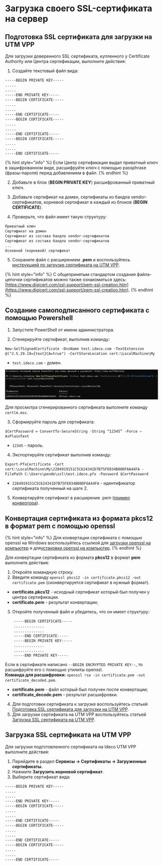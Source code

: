 # Загрузка своего SSL-сертификата на сервер

## Подготовка SSL сертификата для загрузки на UTM VPP
Для загрузки доверенного SSL сертификата, купленного у Certificate Authority или Центра сертификации, выполните действия:

1. Создайте текстовый файл вида:

```
-----BEGIN PRIVATE KEY-----
.....
.....
-----END PRIVATE KEY-----
-----BEGIN CERTIFICATE-----
.....
.....
-----END CERTIFICATE-----
-----BEGIN CERTIFICATE-----
.....
.....
-----END CERTIFICATE-----
-----BEGIN CERTIFICATE-----
.....
.....
-----END CERTIFICATE-----
```

{% hint style="info" %}
Если Центр сертификации выдал приватный ключ в зашифрованном виде, расшифруйте ключ с помощью passphrase (фразы-пароля) перед добавлением в файл. 
{% endhint %}

2. Добавьте в блок (**BEGIN PRIVATE KEY**) расшифрованный приватный ключ.

3. Добавьте сертификат на домен, сертификаты из бандла vendor-сертификатов, корневой сертификат в каждый из блоков (**BEGIN CERTIFICATE**).

4. Проверьте, что файл имеет такую структуру:

```
Приватный ключ
Сертификат на домен
Сертификат из состава бандла vendor-сертификатов
Сертификат из состава бандла vendor-сертификатов
...
Основной (корневой) сертификат
```

5. Сохраните файл с расширением **.pem** и воспользуйтесь [инструкцией по загрузке сертификата на UTM VPP](#zagruzka-ssl-sertifikata-na-utm-vpp).

{% hint style="info" %}
С общепринятым стандартом создания файла-цепочки сертификатов можно также ознакомиться здесь: [https://www.digicert.com/ssl-support/pem-ssl-creation.htm](https://www.digicert.com/ssl-support/pem-ssl-creation.htm).
{% endhint %}

## Создание самоподписанного сертификата c помощью Powershell

1. Запустите PowerShell от имени администратора.

2. Сгенерируйте сертификат, выполнив команду:

```
New-SelfSignedCertificate -DnsName test.ideco.com -TextExtension @("2.5.29.19={text}CA=true") -CertStoreLocation cert:\LocalMachine\My
```

* `test.ideco.com` - домен.

![](../../.gitbook/assets/upload-ssl-certificate-to-server.png)

Для просмотра сгенерированного сертификата выполните команду `certlm.msc`.

3. Сформируйте пароль для сертификата:

```
$CertPassword = ConvertTo-SecureString -String “12345” -Force –AsPlainText
```

* `12345` - пароль.

4. Экспортируйте сертификат выполнив команду:

```
Export-PfxCertificate -Cert cert:\LocalMachine\My\2284919151C5C624341D7B75FE034B00DF6A44FA -FilePath C:\Users\pende\ssl\test.ideco.pfx -Password $CertPassword
```

* `2284919151C5C624341D7B75FE034B00DF6A44FA` - идентификатор сертификата полученный на шаге 2.

5. Конвертируйте сертификат в расширение .pem ([пример конвертора](https://www.leaderssl.ru/tools/ssl_converter)).


## Конвертация сертификата из формата pkcs12 в формат pem с помощью openssl

{% hint style="info" %}
Для конвертации сертификата с помощью openssl на Windows воспользуйтесь ссылкой для [загрузки openssl на компьютер](http://slproweb.com/products/Win32OpenSSL.html) и для[установки openssl на компьютер](http://iljin-oleg.blogspot.com/2012/12/openssl-openssl-ssl-secure-socket-layer.html).
{% endhint %}

Для конвертации сертификата из формата **pkcs12** в формат **pem** выполните действия:
1. Откройте командную строку.
2. Введите команду `openssl pkcs12 -in certificate.pkcs12 -out certificate.pem` (сконвертируется сертификат в нужный формат).

* **certificate.pkcs12** - исходный сертификат который был получен у центра сертификации.
* **certificate.pem** - результат конвертации;

3. Откройте полученный файл и убедитесь, что он имеет структуру:

```
    -----BEGIN CERTIFICATE-----
    ..............
    ..............
    -----END CERTIFICATE-----
    -----BEGIN PRIVATE KEY-----
    ..............
    ..............
    -----END PRIVATE KEY-----
   ```

Если в сертификате написано `--BEGIN ENCRYPTED PRIVATE KEY--`, то расшифруйте его с помощью утилиты openssl.\
**Команда для расшифровки:** `openssl rsa -in certificate.pem -out certificate_decoded.pem`. 

* **certificate.pem** - файл который был получен после конвертации;
* **certificate\_decode.pem** - результат расшифровки.

4. Для подготовки сертификата к загрузке воспользуйтесь статьей [Подготовка SSL сертификата для загрузки на UTM VPP](#podgotovka-ssl-sertifikata-dlya-zagruzki-na-utm-vpp).
5. Для загрузки сертификата на UTM VPP воспользуйтесь статьей [Загрузка SSL сертификата на UTM VPP](#zagruzka-ssl-sertifikata-na-utm-vpp).

## Загрузка SSL сертификата на UTM VPP

Для загрузки подготовленного сертификата на Ideco UTM VPP выполните действия:
1. Перейдите в раздел **Сервисы -> Сертификаты -> Загруженные сертификаты**.
2. Нажмите **Загрузить корневой сертификат**.
3. Выберите сертификат вида: 

```
-----BEGIN PRIVATE KEY-----
.....
.....
-----END PRIVATE KEY-----
-----BEGIN CERTIFICATE-----
.....
.....
-----END CERTIFICATE-----
-----BEGIN CERTIFICATE-----
.....
.....
-----END CERTIFICATE-----
-----BEGIN CERTIFICATE-----
.....
.....
-----END CERTIFICATE-----
```
